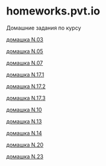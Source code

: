# homeworks.pvt.io
Домашние задания по курсу

[домашка N.03](https://lizakimmi.github.io/homeworks.pvt.io/N.03/anketa.html "анкета с проверкой")

[домашка N.05](https://lizakimmi.github.io/homeworks.pvt.io/N.05/treeSum.html "сумма элементов массива")

[домашка N.07](https://lizakimmi.github.io/homeworks.pvt.io/N.07/VOWELS.html "подсчет количества гласных")

[домашка N.17.1](https://lizakimmi.github.io/homeworks.pvt.io/N.17/vowelsForEach.html
 "с использованием each")
 
 [домашка N.17.2](https://lizakimmi.github.io/homeworks.pvt.io/N.17/vowelsFilter.html
 "с использованием filter")

 [домашка N.17.3](https://lizakimmi.github.io/homeworks.pvt.io/N.17/vowelsReduce.html
 "с использованием reduce")
 
 [домашка N.10](https://lizakimmi.github.io/homeworks.pvt.io/N.10/mood.html "рандомный вывод цветов")
 
 [домашка N.13](https://lizakimmi.github.io/homeworks.pvt.io/N.13/DRINKS_HASH_FUNC.html "хранение информации о напитках(функция-конструктор)")
 
  [домашка N.14](https://lizakimmi.github.io/homeworks.pvt.io/N.14/DRINKS_HASH_CLASS.html "хранение информации о напитках(ключевым словом class)")
  
  [домашка N.20](https://lizakimmi.github.io/homeworks.pvt.io/N.20/ROOTS_correct.html "корни квадратного уравнения")
  
  [домашка N.23](https://lizakimmi.github.io/homeworks.pvt.io/N.23/dyn_form.html "создние форм")
  
  

 
  


